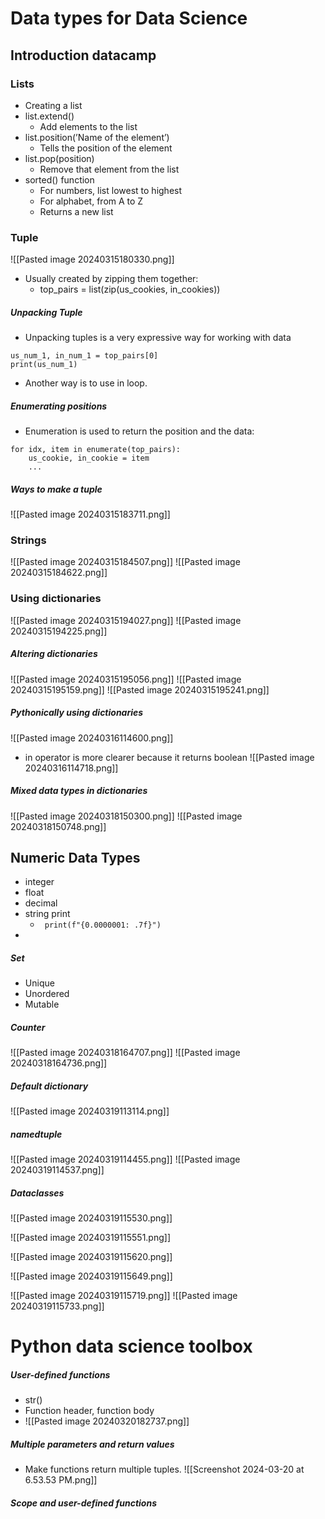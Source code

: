 
# Data types for Data Science

## Introduction datacamp

### Lists

- Creating a list
- list.extend()
    - Add elements to the list
- list.position(’Name of the element’)
    - Tells the position of the element
- list.pop(position)
    - Remove that element from the list
- sorted() function
    - For numbers, list lowest to highest
    - For alphabet, from A to Z
    - Returns a new list

### Tuple

![[Pasted image 20240315180330.png]]
- Usually created by zipping them together:
    - top_pairs = list(zip(us_cookies, in_cookies))

##### Unpacking Tuple
- Unpacking tuples is a very expressive way for working with data
```
us_num_1, in_num_1 = top_pairs[0]
print(us_num_1)
```
- Another way is to use in loop.
##### Enumerating positions
- Enumeration is used to return the position and the data:
```
for idx, item in enumerate(top_pairs):
	us_cookie, in_cookie = item
	...
```
##### Ways to make a tuple
![[Pasted image 20240315183711.png]]

### Strings
![[Pasted image 20240315184507.png]]
![[Pasted image 20240315184622.png]]
### Using dictionaries
![[Pasted image 20240315194027.png]]
![[Pasted image 20240315194225.png]]
##### Altering dictionaries
![[Pasted image 20240315195056.png]]
![[Pasted image 20240315195159.png]]
![[Pasted image 20240315195241.png]]
##### Pythonically using dictionaries
![[Pasted image 20240316114600.png]]
- in operator is more clearer because it returns boolean
![[Pasted image 20240316114718.png]]


##### Mixed data types in dictionaries

![[Pasted image 20240318150300.png]]
![[Pasted image 20240318150748.png]]

## Numeric Data Types
- integer
- float
- decimal
- string print 
	- ``` print(f"{0.0000001: .7f}")```
- 
##### Set
- Unique
- Unordered
- Mutable
##### Counter
![[Pasted image 20240318164707.png]]
![[Pasted image 20240318164736.png]]

##### Default dictionary
![[Pasted image 20240319113114.png]]

##### namedtuple

![[Pasted image 20240319114455.png]]
![[Pasted image 20240319114537.png]]

##### Dataclasses
![[Pasted image 20240319115530.png]]

![[Pasted image 20240319115551.png]]

![[Pasted image 20240319115620.png]]

![[Pasted image 20240319115649.png]]

![[Pasted image 20240319115719.png]]
![[Pasted image 20240319115733.png]]


# Python data science toolbox

##### User-defined functions
- str()
- Function header, function body
- ![[Pasted image 20240320182737.png]]

##### Multiple parameters and return values
- Make functions return multiple tuples.
![[Screenshot 2024-03-20 at 6.53.53 PM.png]]

##### Scope and user-defined functions
